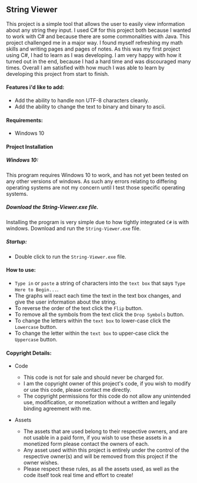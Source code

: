 ## String Viewer

This project is a simple tool that allows the user to easily view information about any string they input.
I used C# for this project both because I wanted to work with C# and because there are some commonalities with Java.
This project challenged me in a major way. I found myself refreshing my math skills and writing pages and pages of notes.
As this was my first project using C#, I had to learn as I was developing.
I am very happy with how it turned out in the end, because I had a hard time and was discouraged many times.
Overall I am satisfied with how much I was able to learn by developing this project from start to finish.

#### Features i'd like to add:

 - Add the ability to handle non UTF-8 characters cleanly.
 - Add the ability to change the text to binary and binary to ascii.

#### Requirements:

- Windows 10

#### Project Installation

##### Windows 10:

This program requires Windows 10 to work, and has not yet been tested on any other versions of windows.
As such any errors relating to differing operating systems are not my concern until I test those specific operating systems.


##### Download the String-Viewer.exe file.

Installing the program is very simple due to how tightly integrated `C#` is with windows.
Download and run the `String-Viewer.exe` file.

##### Startup:

- Double click to run the `String-Viewer.exe` file.

#### How to use:

- `Type in` or `paste` a string of characters into the `text box` that says `Type Here to Begin...`.
- The graphs will react each time the text in the text box changes, and give the user information about the string.
- To reverse the order of the text click the `Flip` button.
- To remove all the symbols from the text click the `Drop Symbols` button.
- To change the letters within the `text box` to lower-case click the `Lowercase` button.
- To change the letter within the `text box` to upper-case click the `Uppercase` button.

#### Copyright Details:

- Code
    - This code is not for sale and should never be charged for.
    - I am the copyright owner of this project's code, if you wish to modify or use this code, please contact me directly.
	- The copyright permissions for this code do not allow any unintended use, modification, or monetization without a written and legally binding agreement with me.
	
- Assets
	- The assets that are used belong to their respective owners, and are not usable in a paid form, if you wish to use these assets in a monetized form please contact the owners of each. 
    - Any asset used within this project is entirely under the control of the respective owner(s) and will be removed from this project if the owner wishes. 
    - Please respect these rules, as all the assets used, as well as the code itself took real time and effort to create!